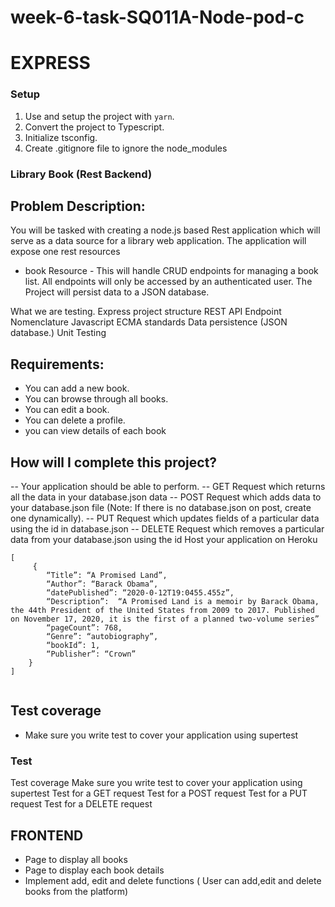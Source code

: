 # week-6-task-SQ011A-Node-pod-c
# EXPRESS 

### Setup
1. Use and setup the project with `yarn`.
2. Convert the project to Typescript.
3. Initialize tsconfig.
4. Create .gitignore file to ignore the node_modules

### Library Book (Rest Backend)

## Problem Description:

You will be tasked with creating a node.js based Rest application which will serve as a data source for a library web application. The application will expose one rest resources
* book Resource - This will handle CRUD endpoints for managing a book list. All endpoints will only be accessed by an authenticated user.
The Project will persist data to a JSON database.

What we are testing.
Express project structure
REST API Endpoint Nomenclature
Javascript ECMA standards
Data persistence (JSON database.)
Unit Testing

## Requirements:

- You can add a new book.
- You can browse through all books.
- You can edit a book.
- You can delete a profile.
- you can view details of each book


## How will I complete this project?
-- Your application should be able to perform.
-- GET Request which returns all the data in your database.json data
-- POST Request which adds data to your database.json file (Note: If there is no database.json on post, create one dynamically).
-- PUT Request which updates fields of a particular data using the id in database.json
-- DELETE Request which removes a particular data from your database.json using the id
Host your application on Heroku


```
[
     {
        “Title”: “A Promised Land”,
        “Author”: “Barack Obama”,
        “datePublished”: “2020-0-12T19:0455.455z”,
        “Description”:  “A Promised Land is a memoir by Barack Obama, the 44th President of the United States from 2009 to 2017. Published on November 17, 2020, it is the first of a planned two-volume series”
        “pageCount”: 768,
        “Genre”: “autobiography”,
        “bookId”: 1,
        “Publisher”: “Crown”
    }
]


```
## Test coverage
- Make sure you write test to cover your application using supertest

### Test
Test coverage
Make sure you write test to cover your application using supertest
Test for a GET request
Test for a POST request
Test for a PUT request
Test for a DELETE request


## FRONTEND

- Page to display all books
- Page to display each book details
- Implement add, edit and delete functions ( User can add,edit and delete books from the platform)
